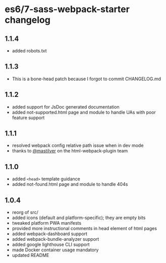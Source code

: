 # es6/7-sass-webpack-starter changelog

## 1.1.4

* added robots.txt

## 1.1.3

* This is a bone-head patch because I forgot to commit CHANGELOG.md

## 1.1.2

* added support for JsDoc generated documentation
* added not-supported.html page and module to handle UAs with poor feature support

## 1.1.1

* resolved webpack config relative path issue when in dev mode
* thanks to [@mastilver](https://github.com/jantimon/html-webpack-plugin/issues/665#issuecomment-326794429) on the html-webpack-plugin team

## 1.1.0

* added `<head>` template guidance
* added not-found.html page and module to handle 404s

## 1.0.4

* reorg of src/
* added icons (default and platform-specific); they are empty bits
* tweaked platform PWA manifests
* provided more instructional comments in head element of html pages
* added webpack-dashboard support
* added webpack-bundle-analyzer support
* added google lighthouse CLI support
* made Docker container usage mandatory
* updated README